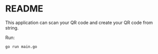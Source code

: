# README
This application can scan your QR code and create your QR code from string.

Run:  
```   
go run main.go   
```   
